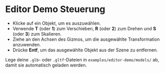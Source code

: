 # Editor Demo Steuerung

- Klicke auf ein Objekt, um es auszuwählen.
- Verwende **T** (oder **1**) zum Verschieben, **R** (oder **2**) zum Drehen und **S** (oder **3**) zum Skalieren.
- Ziehe an den Achsen des Gizmos, um die ausgewählte Transformation anzuwenden.
- Drücke **Entf**, um das ausgewählte Objekt aus der Szene zu entfernen.

Lege deine `.glb`- oder `.gltf`-Dateien in `examples/editor-demo/models/` ab, damit sie automatisch geladen werden.
